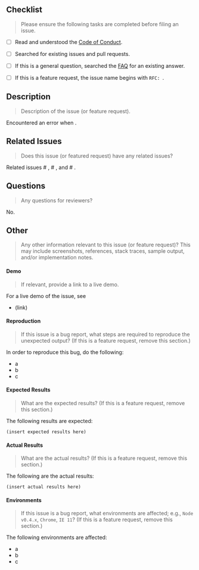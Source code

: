 
## Checklist

> Please ensure the following tasks are completed before filing an issue.

* [ ] Read and understood the [Code of Conduct][code-of-conduct].
* [ ] Searched for existing issues and pull requests.
* [ ] If this is a general question, searched the [FAQ][faq] for an existing answer.
* [ ] If this is a feature request, the issue name begins with `RFC: `.


## Description

> Description of the issue (or feature request).

Encountered an error when .


## Related Issues

> Does this issue (or featured request) have any related issues?

Related issues # , # , and # .


## Questions

> Any questions for reviewers?

No.


## Other

> Any other information relevant to this issue (or feature request)? This may include screenshots, references, stack traces, sample output, and/or implementation notes.


#### Demo

> If relevant, provide a link to a live demo.

For a live demo of the issue, see

* (link)


#### Reproduction

> If this issue is a bug report, what steps are required to reproduce the unexpected output? (If this is a feature request, remove this section.)

In order to reproduce this bug, do the following:

* a
* b
* c


#### Expected Results

> What are the expected results?  (If this is a feature request, remove this section.)

The following results are expected:

``` text
(insert expected results here)
```


#### Actual Results

> What are the actual results? (If this is a feature request, remove this section.)

The following are the actual results:

``` text
(insert actual results here)
```


#### Environments

> If this issue is a bug report, what environments are affected; e.g., `Node v0.4.x`, `Chrome`, `IE 11`? (If this is a feature request, remove this section.)

The following environments are affected:

* a
* b
* c


[code-of-conduct]: https://github.com/stdlib-js/stdlib/blob/master/CODE_OF_CONDUCT.md
[faq]: https://github.com/stdlib-js/stdlib/blob/master/FAQ.md
